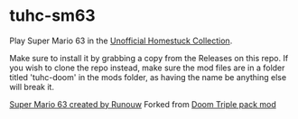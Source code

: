 # tuhc-sm63
 Play Super Mario 63 in the [Unofficial Homestuck Collection](https://github.com/Bambosh/unofficial-homestuck-collection).
 
 Make sure to install it by grabbing a copy from the Releases on this repo. If you wish to clone the repo instead, make sure the mod files are in a folder titled 'tuhc-doom' in the mods folder, as having the name be anything else will break it.
 
 [Super Mario 63 created by Runouw](https://github.com/runouw/Super-Mario-63)
 Forked from [Doom Triple pack mod](https://github.com/kobacat/tuhc-doom)
